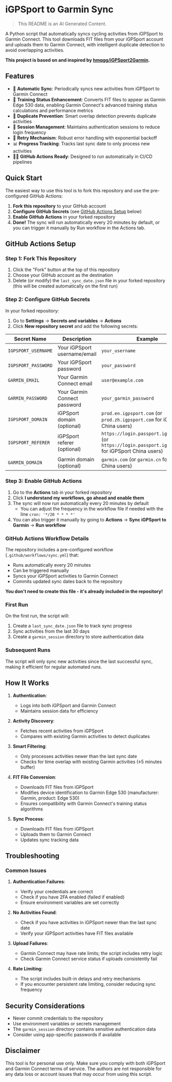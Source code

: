 # iGPSport to Garmin Sync

> This README is an AI Generated Content.

A Python script that automatically syncs cycling activities from iGPSport to Garmin Connect. This tool downloads FIT files from your iGPSport account and uploads them to Garmin Connect, with intelligent duplicate detection to avoid overlapping activities.

**This project is based on and inspired by [hmqgg/iGPSport2Garmin](https://github.com/hmqgg/iGPSport2Garmin/tree/main).**

## Features

- 🔄 **Automatic Sync**: Periodically syncs new activities from iGPSport to Garmin Connect
- 🎯 **Training Status Enhancement**: Converts FIT files to appear as Garmin Edge 530 data, enabling Garmin Connect's advanced training status calculations and performance metrics
- 🚫 **Duplicate Prevention**: Smart overlap detection prevents duplicate activities
- 💾 **Session Management**: Maintains authentication sessions to reduce login frequency
- 🔁 **Retry Mechanism**: Robust error handling with exponential backoff
- 📊 **Progress Tracking**: Tracks last sync date to only process new activities
- 🏃‍♂️ **GitHub Actions Ready**: Designed to run automatically in CI/CD pipelines

## Quick Start

The easiest way to use this tool is to fork this repository and use the pre-configured GitHub Actions:

1. **Fork this repository** to your GitHub account
2. **Configure GitHub Secrets** (see [GitHub Actions Setup](#github-actions-setup) below)
3. **Enable GitHub Actions** in your forked repository
4. **Done!** The sync will run automatically every 20 minutes by default, or you can trigger it manually by Run workflow in the Actions tab.

## GitHub Actions Setup

### Step 1: Fork This Repository

1. Click the "Fork" button at the top of this repository
2. Choose your GitHub account as the destination
3. Delete (or modify) the `last_sync_date.json` file in your forked repository (this will be created automatically on the first run)

### Step 2: Configure GitHub Secrets

In your forked repository:

1. Go to **Settings** → **Secrets and variables** → **Actions**
2. Click **New repository secret** and add the following secrets:

| Secret Name | Description | Example |
|-------------|-------------|---------|
| `IGPSPORT_USERNAME` | Your iGPSport username/email | `your_username` |
| `IGPSPORT_PASSWORD` | Your iGPSport password | `your_password` |
| `GARMIN_EMAIL` | Your Garmin Connect email | `user@example.com` |
| `GARMIN_PASSWORD` | Your Garmin Connect password | `your_garmin_password` |
| `IGPSPORT_DOMAIN` | iGPSport domain (optional) | `prod.en.igpsport.com` (or `prod.zh.igpsport.com` for iGPSport China users) |
| `IGPSPORT_REFERER` | iGPSport referer (optional) | `https://login.passport.igpsport.com` (or `https://login.passport.igpsport.cn` for iGPSport China users) |
| `GARMIN_DOMAIN` | Garmin domain (optional) | `garmin.com` (or `garmin.cn` for Garmin China users) |

### Step 3: Enable GitHub Actions

1. Go to the **Actions** tab in your forked repository
2. Click **I understand my workflows, go ahead and enable them**
3. The sync will now run automatically every 20 minutes by default
    - You can adjust the frequency in the workflow file if needed with the line `cron: '*/20 * * * *'`
4. You can also trigger it manually by going to **Actions** → **Sync iGPSport to Garmin** → **Run workflow**

### GitHub Actions Workflow Details

The repository includes a pre-configured workflow (`.github/workflows/sync.yml`) that:

- Runs automatically every 20 minutes
- Can be triggered manually
- Syncs your iGPSport activities to Garmin Connect
- Commits updated sync dates back to the repository

**You don't need to create this file - it's already included in the repository!**

### First Run

On the first run, the script will:

1. Create a `last_sync_date.json` file to track sync progress
2. Sync activities from the last 30 days
3. Create a `garmin_session` directory to store authentication data

### Subsequent Runs

The script will only sync new activities since the last successful sync, making it efficient for regular automated runs.

## How It Works

1. **Authentication**:
   - Logs into both iGPSport and Garmin Connect
   - Maintains session data for efficiency

2. **Activity Discovery**:
   - Fetches recent activities from iGPSport
   - Compares with existing Garmin activities to detect duplicates

3. **Smart Filtering**:
   - Only processes activities newer than the last sync date
   - Checks for time overlap with existing Garmin activities (±5 minutes buffer)

4. **FIT File Conversion**:
   - Downloads FIT files from iGPSport
   - Modifies device identification to Garmin Edge 530 (manufacturer: Garmin, product: Edge 530)
   - Ensures compatibility with Garmin Connect's training status algorithms

5. **Sync Process**:
   - Downloads FIT files from iGPSport
   - Uploads them to Garmin Connect
   - Updates sync tracking data

## Troubleshooting

### Common Issues

1. **Authentication Failures**:
   - Verify your credentials are correct
   - Check if you have 2FA enabled (failed if enabled)
   - Ensure environment variables are set correctly

2. **No Activities Found**:
   - Check if you have activities in iGPSport newer than the last sync date
   - Verify your iGPSport activities have FIT files available

3. **Upload Failures**:
   - Garmin Connect may have rate limits; the script includes retry logic
   - Check Garmin Connect service status if uploads consistently fail

4. **Rate Limiting**:
   - The script includes built-in delays and retry mechanisms
   - If you encounter persistent rate limiting, consider reducing sync frequency

## Security Considerations

- Never commit credentials to the repository
- Use environment variables or secrets management
- The `garmin_session` directory contains sensitive authentication data
- Consider using app-specific passwords if available

## Disclaimer

This tool is for personal use only. Make sure you comply with both iGPSport and Garmin Connect terms of service. The authors are not responsible for any data loss or account issues that may occur from using this script.
